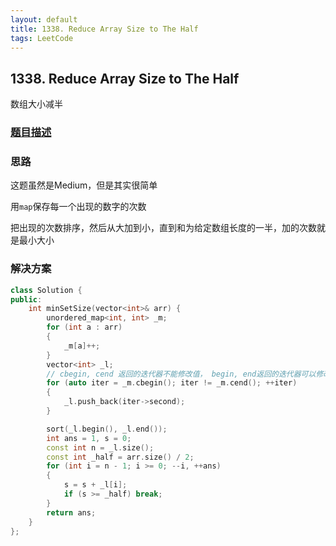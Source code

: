 ```yaml
---
layout: default
title: 1338. Reduce Array Size to The Half
tags: LeetCode
---
```


## 1338. Reduce Array Size to The Half

数组大小减半

### [题目描述](https://leetcode-cn.com/problems/reduce-array-size-to-the-half/)

### 思路

这题虽然是Medium，但是其实很简单

用`map`保存每一个出现的数字的次数

把出现的次数排序，然后从大加到小，直到和为给定数组长度的一半，加的次数就是最小大小

### 解决方案

```c++
class Solution {
public:
    int minSetSize(vector<int>& arr) {
        unordered_map<int, int> _m;
        for (int a : arr)
        {
            _m[a]++;
        }
        vector<int> _l;
        // cbegin, cend 返回的迭代器不能修改值， begin, end返回的迭代器可以修改值
        for (auto iter = _m.cbegin(); iter != _m.cend(); ++iter)
        {
            _l.push_back(iter->second);
        }

        sort(_l.begin(), _l.end());
        int ans = 1, s = 0;
        const int n = _l.size();
        const int _half = arr.size() / 2;
        for (int i = n - 1; i >= 0; --i, ++ans)
        {
            s = s + _l[i];
            if (s >= _half) break;
        }
        return ans;
    }
};
```
